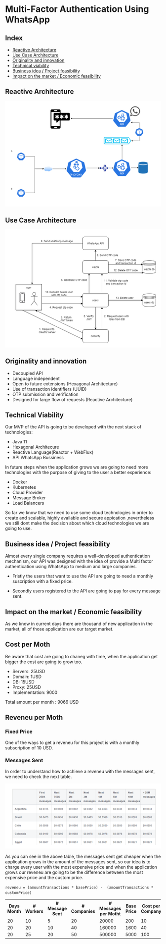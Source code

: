 # Multi-Factor Authentication Using WhatsApp

## Index 

* [Reactive Architecture](#Reactive-Architecture)
* [Use Case Architecture](#Use-Case-Architecture)
* [Originality and innovation](#Originality-and-innovation)
* [Technical viability](#Technical-viability)
* [Business idea / Project feasibility](#Business-idea-/-Project-feasibility)
* [Impact on the market / Economic feasibility](#Impact-on-the-market-/-Economic-feasibility)

## Reactive Architecture

![](https://github.com/2PWA/docs/blob/main/resources/reactive-architecture.PNG)
    
## Use Case Architecture

![](https://github.com/2PWA/docs/blob/main/resources/use-case-architectures.PNG)

## Originality and innovation

- Decoupled API
- Language independent
- Open to future extensions (Hexagonal Architecture)
- Use of transaction identifiers (UUID)
- OTP submission and verification
- Designed for large flow of requests (Reactive Architecture)

## Technical Viability

Our MVP of the API is going to be developed with the next stack of technologies:

- Java 11 
- Hexagonal Architecure
- Reactive Language(Reactor + WebFlux)
- API WhatsApp Bussiness

In future steps when the application grows we are going to need more technologies with the purpose of giving to the user a better experience:

- Docker
- Kubernetes
- Cloud Provider
- Message Broker
- Load Balancers

So far we know that we need to use some cloud technologies in order to create and scalable, highly available and secure appication ,nevertheless we still dont make the decision about which cloud technologies we are going to use.

## Business idea / Project feasibility

Almost every single company requires a well-developed authentication mechanism, our API was designed with the idea of provide a Multi factor authentication using WhatsApp to medium and large companies.

- Fristly the users that want to use the API are going to need a monthly suscription with a fixed price.

- Secondly users registered to the API are going to pay for every message sent.

## Impact on the market / Economic feasibility

As we know in current days there are thousand of new application in the market, all of those application are our target market.

## Cost per Moth

Be aware that cost are going to chaneg with time, when the application get bigger the cost are going to grow too.

- Servers: 25USD
- Domain: 1USD
- DB: 15USD
- Proxy: 25USD
- Implementation: 9000

Total amount per month : 9066 USD

## Reveneu per Moth

### Fixed Price

One of the ways to get a reveneu for this project is with a monthly subscription of 10 USD.

### Messages Sent

In order to understand how to achieve a reveneu with the messages sent, we need to check the next table.

![](https://github.com/2PWA/docs/blob/main/resources/cost-per-messages.PNG)

As you can see in the above table, the messages sent get cheaper when the application grows in the amount of the messages sent, so our idea is to charge every user with the most expensive price and when the application grows our reveneu are going to be the difference between the most expensive price and the custom price.

`reveneu = (amountTransactions * basePrice) -  (amountTransactions * customPrice) `

<table style="width:100%">
  <tr>
    <th>Days Month</th>
    <th># Workers</th>
    <th># Message Sent</th>
    <th># Companies</th>
    <th># Messages per Motht</th>
    <th>Base Price</th>
    <th>Cost per Company</th>
    <th>Base Price</th>
    <th>Custom Price</th>
    <th>Reveneu</th>
  </tr>
  <tr>
    <td>20</td>
    <td>10</td>
    <td>5</td>
    <td>20</td>
    <td>20000</td>
    <td>200</td>
    <td>10</td>
    <td>200</td>
    <td>200</td>
    <td>0</td>
  </tr>
  <tr>
    <td>20</td>
    <td>20</td>
    <td>10</td>
    <td>40</td>
    <td>160000</td>
    <td>1600</td>
    <td>40</td>
    <td>1600</td>
    <td>1600</td>
    <td>0</td>
  </tr>
  <tr>
    <td>20</td>
    <td>25</td>
    <td>20</td>
    <td>50</td>
    <td>500000</td>
    <td>5000</td>
    <td>100</td>
    <td>5000</td>
    <td>4875</td>
    <td>125</td>
  </tr>
</table>